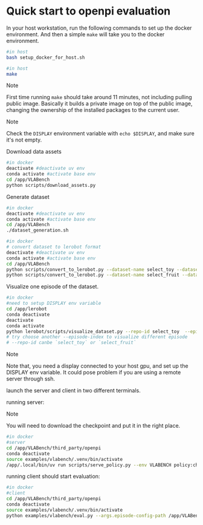 # Quick start to openpi evaluation


In your host workstation, run the following commands to set up the docker environment. And then a simple `make` will take you to the docker environment.
```bash
#in host
bash setup_docker_for_host.sh
```


```bash
#in host
make
```
>[!NOTE]
>First time running `make` should take around 11 minutes, not including pulling public image. Basically it builds a private image on top of the public image, changing the ownership of the installed packages to the current user. 

>[!NOTE]
>Check the `DISPLAY` environment variable with `echo $DISPLAY`, and make sure it's not empty. 



Download data assets

```bash
#in docker
deactivate #deactivate uv env
conda activate #activate base env
cd /app/VLABench
python scripts/download_assets.py
```

Generate dataset
```bash
#in docker
deactivate #deactivate uv env
conda activate #activate base env
cd /app/VLABench
./dataset_generation.sh
```

```bash
#in docker
# convert dataset to lerobot format
deactivate #deactivate uv env
conda activate #activate base env
cd /app/VLABench
python scripts/convert_to_lerobot.py --dataset-name select_toy --dataset-path ~/data/vlabench/trajectory/dataset/select_toy
python scripts/convert_to_lerobot.py --dataset-name select_fruit --dataset-path ~/data/vlabench/trajectory/dataset/select_fruit
```

Visualize one episode of the dataset. 

```bash
#in docker
#need to setup DISPLAY env variable
cd /app/lerobot
conda deactivate
deactivate
conda activate
python lerobot/scripts/visualize_dataset.py --repo-id select_toy  --episode-index 0 
# try choose another --episode-index to visualize different episode
# --repo-id canbe `select_toy` or `select_fruit` 
```

>[!NOTE]
>Note that, you need a display connected to your host gpu, and set up the DISPLAY env variable. It could pose problem if you are using a remote server through ssh.


launch the server and client in two different terminals.

running server:

>[!NOTE]
>You will need to download the checkpoint and put it in the right place.

```bash
#in docker
#server
cd /app/VLABench/third_party/openpi
conda deactivate
source examples/vlabench/.venv/bin/activate
/app/.local/bin/uv run scripts/serve_policy.py --env VLABENCH policy:checkpoint --policy.config=pi0_vlabench_primitive_lora --policy.dir=${HOME}/data/vlabench_checkpoints/pi0_base_vlabench_lora/99999

```


running client should start evaluation:

```bash
#in docker
#client
cd /app/VLABench/third_party/openpi
conda deactivate
source examples/vlabench/.venv/bin/activate
python examples/vlabench/eval.py --args.episode-config-path /app/VLABench/VLABench/configs/evaluation/tracks/track_1_in_distribution.json --args.save_dir ${HOME}/data/vlabench_results/pi0_base_vlabench_lora/track_1
```